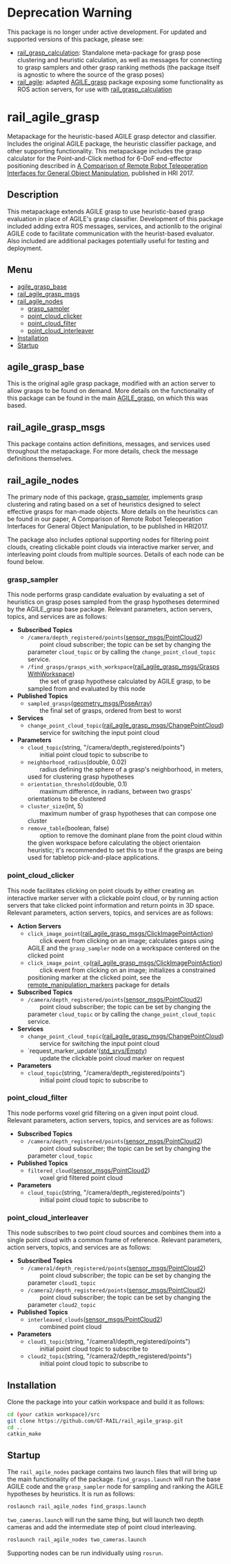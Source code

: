 # Deprecation Warning
This package is no longer under active development.  For updated and supported versions of this package, please see:
 * [rail_grasp_calculation](https://github.com/gt-rail/rail_grasp_calculation): Standalone meta-package for grasp pose clustering and heuristic calculation, as well as messages for connecting to grasp samplers and other grasp ranking methods (the package itself is agnostic to where the source of the grasp poses)
 * [rail_agile](https://github.com/gt-rail/rail_agile): adapted [AGILE_grasp](https://github.com/atenpas/agile_grasp) package exposing some functionality as ROS action servers, for use with [rail_grasp_calculation](https://github.com/gt-rail/rail_grasp_calculation)

# rail_agile_grasp
Metapackage for the heuristic-based AGILE grasp detector and classifier. Includes the original AGILE package, the heuristic classifier package, and other supporting functionality.  This metapackage includes the grasp calculator for the Point-and-Click method for 6-DoF end-effector positioning described in [A Comparison of Remote Robot Teleoperation Interfaces for General Object Manipulation](http://dl.acm.org/citation.cfm?id=3020249), published in HRI 2017.

## Description
This metapackage extends AGILE grasp to use heuristic-based grasp evaluation in place of AGILE's grasp classifier.  Development of this package included adding extra ROS messages, services, and actionlib to the original AGILE code to facilitate communication with the heurist-based evaluator.  Also included are additional packages potentially useful for testing and deployment.

## Menu
 * [agile_grasp_base](#agile_grasp_base)
 * [rail_agile_grasp_msgs](#rail_agile_grasp_msgs)
 * [rail_agile_nodes](#rail_agile_nodes)
   * [grasp_sampler](#grasp_sampler)
   * [point_cloud_clicker](#point_cloud_clicker)
   * [point_cloud_filter](#point_cloud_filter)
   * [point_cloud_interleaver](#point_cloud_interleaver)
 * [Installation](#installation)
 * [Startup](#startup)
 

## agile_grasp_base
This is the original agile grasp package, modified with an action server to allow grasps to be found on demand.  More details on the functionality of this package can be found in the main [AGILE_grasp](https://github.com/atenpas/agile_grasp), on which this was based.

## rail_agile_grasp_msgs
This package contains action definitions, messages, and services used throughout the metapackage.  For more details, check the message definitions themselves.

## rail_agile_nodes
The primary node of this package, [grasp_sampler](#grasp_sampler), implements grasp clustering and rating based on a set of heuristics designed to select effective grasps for man-made objects.  More details on the heuristics can be found in our paper, A Comparison of Remote Robot Teleoperation Interfaces for General Object Manipulation, to be published in HRI2017.

The package also includes optional supporting nodes for filtering point clouds, creating clickable point clouds via interactive marker server, and interleaving point clouds from multiple sources.  Details of each node can be found below.

### grasp_sampler
This node performs grasp candidate evaluation by evaluating a set of heuristics on grasp poses sampled from the grasp hypotheses determined by the AGILE_grasp base package.  Relevant parameters, action servers, topics, and services are as follows:
 * **Subscribed Topics**
   * `/camera/depth_registered/points`([sensor_msgs/PointCloud2](http://docs.ros.org/indigo/api/sensor_msgs/html/msg/PointCloud2.html))  
 &nbsp;&nbsp;&nbsp;&nbsp;&nbsp;&nbsp; point cloud subscriber; the topic can be set by changing the parameter `cloud_topic` or by calling the `change_point_cloud_topic` service.
   * `/find_grasps/grasps_with_workspace`([rail_agile_grasp_msgs/GraspsWithWorkspace](https://github.com/GT-RAIL/rail_agile_grasp/blob/master/rail_agile_grasp_msgs/msg/GraspsWithWorkspace.msg))  
 &nbsp;&nbsp;&nbsp;&nbsp;&nbsp;&nbsp; the set of grasp hypothese calculated by AGILE grasp, to be sampled from and evaluated by this node
 * **Published Topics**
   * `sampled_grasps`([geometry_msgs/PoseArray](http://docs.ros.org/indigo/api/geometry_msgs/html/msg/PoseArray.html))  
 &nbsp;&nbsp;&nbsp;&nbsp;&nbsp;&nbsp; the final set of grasps, ordered from best to worst
 * **Services**
   * `change_point_cloud_topic`([rail_agile_grasp_msgs/ChangePointCloud](https://github.com/GT-RAIL/rail_agile_grasp/blob/master/rail_agile_grasp_msgs/srv/ChangePointCloud.srv))  
 &nbsp;&nbsp;&nbsp;&nbsp;&nbsp;&nbsp; service for switching the input point cloud
 * **Parameters**
   * `cloud_topic`(string, "/camera/depth_registered/points")  
 &nbsp;&nbsp;&nbsp;&nbsp;&nbsp;&nbsp; initial point cloud topic to subscribe to
   * `neighborhood_radius`(double, 0.02)  
 &nbsp;&nbsp;&nbsp;&nbsp;&nbsp;&nbsp; radius defining the sphere of a grasp's neighborhood, in meters, used for clustering grasp hypotheses
   * `orientation_threshold`(double, 0.1)  
 &nbsp;&nbsp;&nbsp;&nbsp;&nbsp;&nbsp; maximum difference, in radians, between two grasps' orientations to be clustered
   * `cluster_size`(int, 5)  
 &nbsp;&nbsp;&nbsp;&nbsp;&nbsp;&nbsp; maximum number of grasp hypotheses that can compose one cluster
   * `remove_table`(boolean, false)  
 &nbsp;&nbsp;&nbsp;&nbsp;&nbsp;&nbsp; option to remove the dominant plane from the point cloud within the given workspace before calculating the object orientaion heuristic; it's recommended to set this to true if the grasps are being used for tabletop pick-and-place applications.

### point_cloud_clicker
This node facilitates clicking on point clouds by either creating an interactive marker server with a clickable point cloud, or by running action servers that take clicked point information and return points in 3D space.  Relevant parameters, action servers, topics, and services are as follows:
 * **Action Servers**
   * `click_image_point`([rail_agile_grasp_msgs/ClickImagePointAction](https://github.com/GT-RAIL/rail_agile_grasp/blob/master/rail_agile_grasp_msgs/action/ClickImagePoint.action))  
 &nbsp;&nbsp;&nbsp;&nbsp;&nbsp;&nbsp; click event from clicking on an image; calculates gasps using AGILE and the `grasp_sampler` node on a workspace centered on the clicked point
   * `click_image_point_cp`([rail_agile_grasp_msgs/ClickImagePointAction](https://github.com/GT-RAIL/rail_agile_grasp/blob/master/rail_agile_grasp_msgs/action/ClickImagePoint.action))  
 &nbsp;&nbsp;&nbsp;&nbsp;&nbsp;&nbsp; click event from clicking on an image; initializes a constrained positioning marker at the clicked point, see the [remote_manipulation_markers](http://wiki.ros.org/remote_manipulation_markers) package for details
 * **Subscribed Topics**
   * `/camera/depth_registered/points`([sensor_msgs/PointCloud2](http://docs.ros.org/indigo/api/sensor_msgs/html/msg/PointCloud2.html))  
 &nbsp;&nbsp;&nbsp;&nbsp;&nbsp;&nbsp; point cloud subscriber; the topic can be set by changing the parameter `cloud_topic` or by calling the `change_point_cloud_topic` service.
 * **Services**
   * `change_point_cloud_topic`([rail_agile_grasp_msgs/ChangePointCloud](https://github.com/GT-RAIL/rail_agile_grasp/blob/master/rail_agile_grasp_msgs/srv/ChangePointCloud.srv))  
 &nbsp;&nbsp;&nbsp;&nbsp;&nbsp;&nbsp; service for switching the input point cloud
   * `request_marker_update'([std_srvs/Empty](http://docs.ros.org/indigo/api/std_srvs/html/srv/Empty.html))  
 &nbsp;&nbsp;&nbsp;&nbsp;&nbsp;&nbsp; update the clickable point cloud marker on request
 * **Parameters**
   * `cloud_topic`(string, "/camera/depth_registered/points")  
 &nbsp;&nbsp;&nbsp;&nbsp;&nbsp;&nbsp; initial point cloud topic to subscribe to

### point_cloud_filter
This node performs voxel grid filtering on a given input point cloud.  Relevant parameters, action servers, topics, and services are as follows:
 * **Subscribed Topics**
   * `/camera/depth_registered/points`([sensor_msgs/PointCloud2](http://docs.ros.org/indigo/api/sensor_msgs/html/msg/PointCloud2.html))  
 &nbsp;&nbsp;&nbsp;&nbsp;&nbsp;&nbsp; point cloud subscriber; the topic can be set by changing the parameter `cloud_topic`
 * **Published Topics**
   * `filtered_cloud`([sensor_msgs/PointCloud2](http://docs.ros.org/indigo/api/sensor_msgs/html/msg/PointCloud2.html))  
 &nbsp;&nbsp;&nbsp;&nbsp;&nbsp;&nbsp; voxel grid filtered point cloud
 * **Parameters**
   * `cloud_topic`(string, "/camera/depth_registered/points")  
 &nbsp;&nbsp;&nbsp;&nbsp;&nbsp;&nbsp; initial point cloud topic to subscribe to

### point_cloud_interleaver
This node subscribes to two point cloud sources and combines them into a single point cloud with a common frame of reference.  Relevant parameters, action servers, topics, and services are as follows:
 * **Subscribed Topics**
   * `/camera1/depth_registered/points`([sensor_msgs/PointCloud2](http://docs.ros.org/indigo/api/sensor_msgs/html/msg/PointCloud2.html))  
 &nbsp;&nbsp;&nbsp;&nbsp;&nbsp;&nbsp; point cloud subscriber; the topic can be set by changing the parameter `cloud1_topic`
   * `/camera2/depth_registered/points`([sensor_msgs/PointCloud2](http://docs.ros.org/indigo/api/sensor_msgs/html/msg/PointCloud2.html))  
 &nbsp;&nbsp;&nbsp;&nbsp;&nbsp;&nbsp; point cloud subscriber; the topic can be set by changing the parameter `cloud2_topic`
 * **Published Topics**
   * `interleaved_clouds`([sensor_msgs/PointCloud2](http://docs.ros.org/indigo/api/sensor_msgs/html/msg/PointCloud2.html))  
 &nbsp;&nbsp;&nbsp;&nbsp;&nbsp;&nbsp; combined point cloud
 * **Parameters**
   * `cloud1_topic`(string, "/camera1/depth_registered/points")  
 &nbsp;&nbsp;&nbsp;&nbsp;&nbsp;&nbsp; initial point cloud topic to subscribe to
   * `cloud2_topic`(string, "/camera2/depth_registered/points")  
 &nbsp;&nbsp;&nbsp;&nbsp;&nbsp;&nbsp; initial point cloud topic to subscribe to

## Installation
Clone the package into your catkin workspace and build it as follows:
```bash
cd (your catkin workspace)/src
git clone https://github.com/GT-RAIL/rail_agile_grasp.git
cd ..
catkin_make
```

## Startup
The `rail_agile_nodes` package contains two launch files that will bring up the main functionality of the package.  `find_grasps.launch` will run the base AGILE code and the `grasp_sampler` node for sampling and ranking the AGILE hypotheses by heuristics.  It is run as follows:
```bash
roslaunch rail_agile_nodes find_grasps.launch
```

`two_cameras.launch` will run the same thing, but will launch two depth cameras and add the intermediate step of point cloud interleaving.
```bash
roslaunch rail_agile_nodes two_cameras.launch
```

Supporting nodes can be run individually using `rosrun`.
